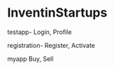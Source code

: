 # InventinStartups

testapp-
  Login, Profile

registration-
  Register, Activate

myapp
  Buy, Sell
